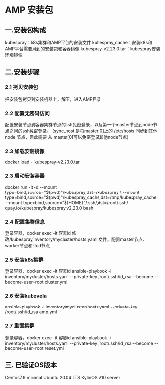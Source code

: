 # AMP 安装包

## 一.安装包构成
kubespray：k8s集群和AMP平台的安装文件
kubespray_cache：安装k8s和AMP平台需要用到的安装包和容器镜像
kubespray-v2.23.0.tar：kubespray安装环境镜像

## 二.安装步骤
### 2.1 拷贝安装包
把安装包拷贝到安装机器上，解压，进入AMP目录

### 2.2 配置无密码访问
配置安装节点到容器集群节点的ssh免密登录，以及第一个master节点到node节点之间的ssh免密登录。
(sync_host 是将master[0]上的 /etc/hosts 同步到其他node 节点，因此需要 从 master[0]可以免密登录其他node节点)

### 2.3 加载安装镜像
docker load -i kubespray-v2.23.0.tar              

### 2.3 启动安装容器
docker run -it -d --mount type=bind,source="$(pwd)"/kubespray,dst=/kubespray \
--mount type=bind,source="$(pwd)"/kubespray_cache,dst=/tmp/kubespray_cache  \
--mount type=bind,source="${HOME}"/.ssh/,dst=/root/.ssh/ quay.io/kubespray/kubespray:v2.23.0 bash

### 2.4 配置集群信息
登录容器，docker exec -it 容器id
修改/kubespray/inventory/mycluster/hosts.yaml 文件，配置master节点、worker节点和etcd节点

### 2.5 安装k8s集群
登录容器，docker exec -it 容器id
ansible-playbook -i inventory/mycluster/hosts.yaml --private-key /root/.ssh/id_rsa  --become --become-user=root cluster.yml

### 2.6 安装kubevela
ansible-playbook -i inventory/mycluster/hosts.yaml --private-key /root/.ssh/id_rsa amp.yml

### 2.7 重置集群
登录容器，docker exec -it 容器id
ansible-playbook -i inventory/mycluster/hosts.yaml --private-key /root/.ssh/id_rsa  --become --become-user=root reset.yml

## 三. 已验证OS版本
Centos7.9 minimal
Ubuntu 20.04 LTS
KylinOS V10 server
